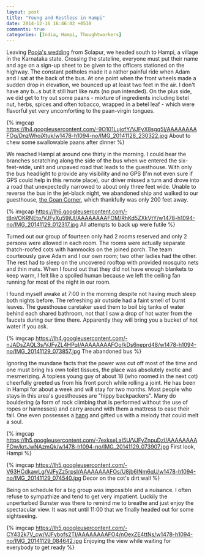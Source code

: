 ```yaml
---
layout: post
title: "Young and Restless in Hampi"
date: 2014-12-16 16:46:02 +0530
comments: true
categories: [India, Hampi, Thoughtworkers] 
---
```

Leaving [Pooja's wedding](http://thien-truong.github.io/blog/2014/12/15/a-maharashtrian-wedding-the-ceremony-and-reception/) from Solapur, we headed south to Hampi, a village in the Karnataka state.  Crossing the stateline, everyone must put their name and age on a sign-up sheet to be given to the officers stationed on the highway. The constant potholes made it a rather painful ride when Adam and I sat at the back of the bus.  At one point when the front wheels made a sudden drop in elevation, we bounced up at least two feet in the air. I don't have any b...s but it still hurt like nuts (no pun intended).  On the plus side, we did get to try out some paans - mixture of ingredients including betel nut, herbs, spices and often tobacco, wrapped in a betel leaf - which were flavorful yet very uncomforting to the paan-virgin tongues.

{% imgcap https://lh4.googleusercontent.com/-9O101LujofY/VJFyX8sgq5I/AAAAAAAAFOg/DnzWhojXtuk/w1478-h1094-no/IMG_20141128_230322.jpg About to chew some swallowable paans after dinner %}

We reached Hampi at around one thirty in the morning.  I could hear the branches scratching along the side of the bus when we entered the six-feet-wide, unlit and unpaved road that leads to the guesthouse.  With only the bus headlight to provide any visibility and no GPS (I'm not even sure if GPS could help in this remote place), our driver missed a turn and drove into a road that unexpectedly narrowed to about only three feet wide.  Unable to reverse the bus in the jet-black night, we abandoned ship and walked to our guesthouse, [the Goan Corner](http://thegoancorner.com/), which thankfully was only 200 feet away.

{% imgcap https://lh6.googleusercontent.com/-t8nVOKRNEto/VJFyXu59iUI/AAAAAAAAFOM/RhKd5ZXkVtY/w1478-h1094-no/IMG_20141129_012317.jpg All attempts to back up were futile %}

Turned out our group of fourteen only had 2 rooms reserved and only 2 persons were allowed in each room.  The rooms were actually separate thatch-roofed cots with hammocks on the joined porch. The team courteously gave Adam and I our own room; two other ladies had the other. The rest had to sleep on the uncovered rooftop with provided mosquito nets and thin mats. When I found out that they did not have enough blankets to keep warm, I felt like a spoiled human because we left the ceiling fan running for most of the night in our room. 

I found myself awake at 7:00 in the morning despite not having much sleep both nights before. The refreshing air outside had a faint smell of burnt leaves.  The guesthouse caretaker used them to boil big tanks of water behind each shared bathroom, not that I saw a drop of hot water from the faucets during our time there. Apparently they will bring you a bucket of hot water if you ask.

{% imgcap https://lh4.googleusercontent.com/-nJADsZAQL3s/VJFyZL4HPqI/AAAAAAAAFOo/kDs6neprd48/w1478-h1094-no/IMG_20141129_073857.jpg The abandoned bus %}

Ignoring the mundane facts that the power was cut off most of the time and one must bring his own toilet tissues, the place was absolutely exotic and mesmerizing. A topless young guy of about 18 (who roomed in the next cot) cheerfully greeted us from his front porch while rolling a joint.  He has been in Hampi for about a week and will stay for two months.  Most people who stays in this area's guesthouses are "hippy backpackers".  Many do bouldering (a form of rock climbing that is performed without the use of ropes or harnesses) and carry around with them a mattress to ease their fall.  One even possesses a [hang](http://www.hang.ch/en/news/category/video) and gifted us with a melody that could melt a soul.

{% imgcap https://lh5.googleusercontent.com/-7exkseLaI5U/VJFyZnpuDzI/AAAAAAAAFOw/krtJwNAzmQk/w1478-h1094-no/IMG_20141129_073907.jpg First look, Hampi %}

{% imgcap https://lh5.googleusercontent.com/-V63HCdkawLg/VJFyZz5rpsI/AAAAAAAAFOs/U8jb6INm6qU/w1478-h1094-no/IMG_20141129_074540.jpg Decor on the cot's dirt wall %}

Being on schedule for a big group was impossible and a nuisance.  I often refuse to sympathize and tend to get very impatient.  Luckily the unperturbed Bunster was there to remind me to breathe and just enjoy the spectacular view.  It was not until 11:00 that we finally headed out for some sightseeing.

{% imgcap https://lh5.googleusercontent.com/-CY432k7V_cw/VJFybofs2TI/AAAAAAAAFO4/nOexZE4ttNs/w1478-h1094-no/IMG_20141129_084642.jpg Enjoying the view while waiting for everybody to get ready %}
